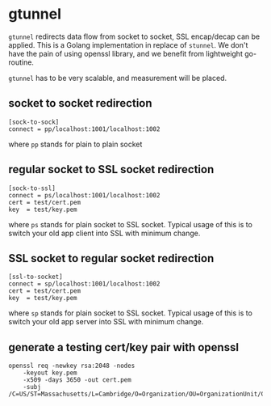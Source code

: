 # gtunnel
`gtunnel` redirects data flow from socket to socket, SSL encap/decap can be applied. This is a Golang implementation in replace of `stunnel`. We don't have the pain of using openssl library, and we benefit from lightweight go-routine.

`gtunnel` has to be very scalable, and measurement will be placed.

## socket to socket redirection
```
[sock-to-sock]
connect = pp/localhost:1001/localhost:1002
```
where `pp` stands for plain to plain socket

## regular socket to SSL socket redirection
```
[sock-to-ssl]
connect = ps/localhost:1001/localhost:1002
cert = test/cert.pem
key  = test/key.pem
```
where `ps` stands for plain socket to SSL socket. Typical usage of this is to switch your old app client into SSL with minimum change.

## SSL socket to regular socket redirection
```
[ssl-to-socket]
connect = sp/localhost:1001/localhost:1002
cert = test/cert.pem
key  = test/key.pem
```
where `sp` stands for plain socket to SSL socket. Typical usage of this is to switch your old app server into SSL with minimum change.

## generate a testing cert/key pair with openssl
```
openssl req -newkey rsa:2048 -nodes
	-keyout key.pem
	-x509 -days 3650 -out cert.pem
	-subj /C=US/ST=Massachusetts/L=Cambridge/O=Organization/OU=OrganizationUnit/CN=CommonName
```
